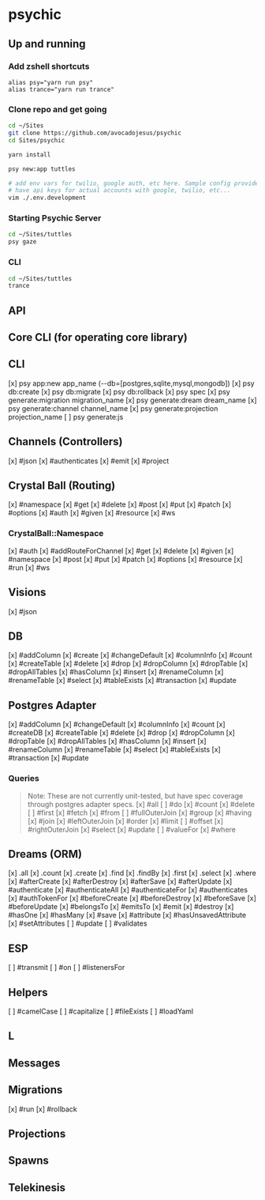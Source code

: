 # psychic

## Up and running

### Add zshell shortcuts
```
alias psy="yarn run psy"
alias trance="yarn run trance"
```

### Clone repo and get going
```sh
cd ~/Sites
git clone https://github.com/avocadojesus/psychic
cd Sites/psychic

yarn install

psy new:app tuttles

# add env vars for twilio, google auth, etc here. Sample config provided by Fred, since it will
# have api keys for actual accounts with google, twilio, etc...
vim ./.env.development
```

### Starting Psychic Server
```sh
cd ~/Sites/tuttles
psy gaze
```

### CLI
```sh
cd ~/Sites/tuttles
trance
```


## API

## Core CLI (for operating core library)
## CLI
[x] psy app:new app_name (--db=[postgres,sqlite,mysql,mongodb])
[x] psy db:create
[x] psy db:migrate
[x] psy db:rollback
[x] psy spec
[x] psy generate:migration migration_name
[x] psy generate:dream dream_name
[x] psy generate:channel channel_name
[x] psy generate:projection projection_name
[ ] psy generate:js

## Channels (Controllers)
[x] #json
[x] #authenticates
[x] #emit
[x] #project

## Crystal Ball (Routing)
[x] #namespace
[x] #get
[x] #delete
[x] #post
[x] #put
[x] #patch
[x] #options
[x] #auth
[x] #given
[x] #resource
[x] #ws

### CrystalBall::Namespace
[x] #auth
[x] #addRouteForChannel
[x] #get
[x] #delete
[x] #given
[x] #namespace
[x] #post
[x] #put
[x] #patch
[x] #options
[x] #resource
[x] #run
[x] #ws

## Visions
[x] #json

## DB
[x] #addColumn
[x] #create
[x] #changeDefault
[x] #columnInfo
[x] #count
[x] #createTable
[x] #delete
[x] #drop
[x] #dropColumn
[x] #dropTable
[x] #dropAllTables
[x] #hasColumn
[x] #insert
[x] #renameColumn
[x] #renameTable
[x] #select
[x] #tableExists
[x] #transaction
[x] #update

## Postgres Adapter
[x] #addColumn
[x] #changeDefault
[x] #columnInfo
[x] #count
[x] #createDB
[x] #createTable
[x] #delete
[x] #drop
[x] #dropColumn
[x] #dropTable
[x] #dropAllTables
[x] #hasColumn
[x] #insert
[x] #renameColumn
[x] #renameTable
[x] #select
[x] #tableExists
[x] #transaction
[x] #update

### Queries
> Note: These are not currently unit-tested, but have spec coverage through postgres adapter specs.
[x] #all
[ ] #do
[x] #count
[x] #delete
[ ] #first
[x] #fetch
[x] #from
[ ] #fullOuterJoin
[x] #group
[x] #having
[x] #join
[x] #leftOuterJoin
[x] #order
[x] #limit
[ ] #offset
[x] #rightOuterJoin
[x] #select
[x] #update
[ ] #valueFor
[x] #where

## Dreams (ORM)
[x] .all
[x] .count
[x] .create
[x] .find
[x] .findBy
[x] .first
[x] .select
[x] .where
[x] #afterCreate
[x] #afterDestroy
[x] #afterSave
[x] #afterUpdate
[x] #authenticate
[x] #authenticateAll
[x] #authenticateFor
[x] #authenticates
[x] #authTokenFor
[x] #beforeCreate
[x] #beforeDestroy
[x] #beforeSave
[x] #beforeUpdate
[x] #belongsTo
[x] #emitsTo
[x] #emit
[x] #destroy
[x] #hasOne
[x] #hasMany
[x] #save
[x] #attribute
[x] #hasUnsavedAttribute
[x] #setAttributes
[ ] #update
[ ] #validates

## ESP
[ ] #transmit
[ ] #on
[ ] #listenersFor

## Helpers
[ ] #camelCase
[ ] #capitalize
[ ] #fileExists
[ ] #loadYaml

## L
## Messages

## Migrations
[x] #run
[x] #rollback

## Projections
## Spawns
## Telekinesis
